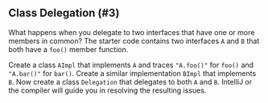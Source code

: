 ## Class Delegation (#3)

What happens when you delegate to two interfaces that have one or more
members in common? The starter code contains two interfaces `A` and `B`
that both have a `foo()` member function.

Create a class `AImpl` that implements `A` and traces `"A.foo()"` for `foo()`
and `"A.bar()"` for `bar()`. Create a similar implementation `BImpl` that
implements `B`. Now create a class `Delegation` that delegates to both `A` and
`B`. IntelliJ or the compiler will guide you in resolving the resulting
issues.